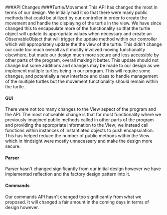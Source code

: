 ###API Changes
####Turtle/Movement
This API has changed the most in terms of our design. We initially had it so that there were many public methods that could be utilized by our controller in order to create the movement and handle the displaying of the turtle in the view. We have since changed this to encapsulate more of the functionality so that the turtle object will update its appropriate values when necessary and create an ObservableObject that will trigger the update method within our controller which will appropriately update the the view of the turtle. 
This didn't change our code too much overall as it mostly involved moving functionality elsewhere, but made our design much more secure and less accessible by other parts of the program, overall making it better.
This update should not change but some additions and changes may be made to our design as we implement multiple turtles being in our program. This will require some changes, and potentially a new interface and class to handle management of the multiple turtles but the movement functionality should remain within the turtle.

#### GUI
There were not too many changes to the View aspect of the program and the API. The most noticeable change is that for most functionality where we previously imagined public methods called in other parts of the program and providing the appropriate information to the View; we instead call functions within instances of instantiated objects to push encapsulation.
This has helped reduce the number of public methods within the View which in hindsight were mostly unnecessary and make the design more secure.

#### Parser
Parser hasn't changed significantly from our initial design however we have implemented reflection and the factory design pattern into it.

#### Commands
Our commands API hasn't changed too significantly from what we proposed. It will changed a fair amount in the coming days in terms of design however.